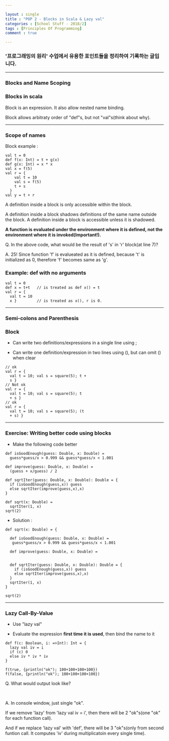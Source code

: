 ```yaml
---

layout : single
title : "POP 2 - Blocks in Scala & Lazy val"
categories : [School Stuff - 2018/2]
tags : [Principles Of Programming]
comment : true

---
```


### '프로그래밍의 원리' 수업에서 유용한 포인트들을 정리하여 기록하는 글입니다.

---

### Blocks and Name Scoping


### Blocks in scala

Block is an expression. It also allow nested name binding. 

Block allows arbitraty order of "def"s, but not "val"s(think about why). 

---

### Scope of names

Block example :

~~~
val t = 0
def f(x: Int) = t + g(x)
def g(x: Int) = x * x
val x = f(5)
val r = {
    val t = 10
    val s = f(5)
    t + s
  }
val y = t + r
~~~

A definition inside a block is only accessible within the block.

A definition inside a block shadows definitions of the same name
outside the block.
A definition inside a block is accessible unless it is shadowed.

**A function is evaluated under the environment where it is defined, not the environment where it is invoked(Important!).**

Q. In the above code, what would be the result of 's' in 'r' block(at line 7)?

A. 25! Since function 'f' is evalueated as it is defined, because 't' is initialized as 0, therefore 'f' becomes same as 'g'.


### Example: def with no arguments

~~~
val t = 0
def x = t+t   // is treated as def x() = t
val r = {
  val t = 10
  x }         // is treated as x(), r is 0.
~~~

---

### Semi-colons and Parenthesis


### Block

- Can write two definitions/expressions in a single line using ;

- Can write one definition/expression in two lines using (), but can omit () when clear

~~~
// ok
val r = {
  val t = 10; val s = square(5); t +
  s }
// Not ok
val r = {
  val t = 10; val s = square(5); t
  + s }
// ok
val r = {
  val t = 10; val s = square(5); (t
  + s) }
~~~

---

### Exercise: Writing better code using blocks

- Make the following code better

~~~
def isGoodEnough(guess: Double, x: Double) =
  guess*guess/x > 0.999 && guess*guess/x < 1.001

def improve(guess: Double, x: Double) =
  (guess + x/guess) / 2

def sqrtIter(guess: Double, x: Double): Double = {
  if (isGoodEnough(guess,x)) guess
  else sqrtIter(improve(guess,x),x)
}

def sqrt(x: Double) =
  sqrtIter(1, x)
sqrt(2)
~~~

- Solution : 

~~~
def sqrt(x: Double) = {

  def isGoodEnough(guess: Double, x: Double) =
   guess*guess/x > 0.999 && guess*guess/x < 1.001

  def improve(guess: Double, x: Double) =
  

  def sqrtIter(guess: Double, x: Double): Double = {
    if (isGoodEnough(guess,x)) guess
    else sqrtIter(improve(guess,x),x)
  }
  sqrtIter(1, x)
}

sqrt(2)
~~~

---

### Lazy Call-By-Value

- Use "lazy val"

- Evaluate the expression **first time it is used**, then bind the name to it

~~~
def f(c: Boolean, i: =>Int): Int = {
  lazy val iv = i
  if (c) 0
  else iv * iv * iv
}

f(true, {println("ok"); 100+100+100+100})
f(false, {println("ok"); 100+100+100+100})
~~~

Q. What would output look like?

<br/>

A. In console window, just single "ok".

If we remove 'lazy' from 'lazy val iv = i', then there will be 2 "ok"s(one "ok" for each function call).

And if we replace 'lazy val' with 'def', there will be 3 "ok"s(only from second funtion call. It computes 'iv' during multiplicatoin every single time).